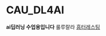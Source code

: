 # CAU_DL4AI
**ai딥러닝 수업용입니다**
룰루랄라
[흠터레스팅](https://i.namu.wiki/i/H8kVJwQ3-193ecbqQoKmqUSt4zXT-e3_94HHSTlsWMvWuhssyo8Eag9YxgFEf82w3foz15vWKriYGUx2HleSlA.svg)
